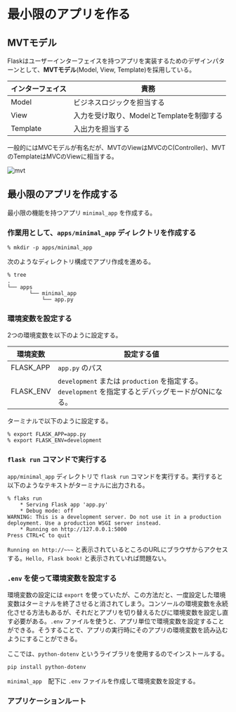 # 最小限のアプリを作る
## MVTモデル
Flaskはユーザーインターフェイスを持つアプリを実装するためのデザインパターンとして、**MVTモデル**(Model, View, Template)を採用している。

| インターフェイス | 責務                                      |
| ---------------- | ----------------------------------------- |
| Model            | ビジネスロジックを担当する                |
| View             | 入力を受け取り、ModelとTemplateを制御する |
| Template         | 入出力を担当する                          |

一般的にはMVCモデルが有名だが、MVTのViewはMVCのC(Controller)、MVTのTemplateはMVCのViewに相当する。

![mvt](https://github.com/TakutoHashimoto/flask_book/assets/125980270/21cd58c8-afe3-48de-bd35-32ba9ccdd16d) 


## 最小限のアプリを作成する
最小限の機能を持つアプリ `minimal_app` を作成する。

### 作業用として、`apps/minimal_app` ディレクトリを作成する
```shell
% mkdir -p apps/minimal_app
```

次のようなディレクトリ構成でアプリ作成を進める。
```shell
% tree
.
└── apps
       └── minimal_app
           └── app.py
```

### 環境変数を設定する
2つの環境変数を以下のように設定する。

| 環境変数  | 設定する値                                                                                         |
| --------- | -------------------------------------------------------------------------------------------------- |
| FLASK_APP | `app.py` のパス                                                                                    |
| FLASK_ENV | `development` または `production` を指定する。`development` を指定するとデバッグモードがONになる。 |

ターミナルで以下のように設定する。
```shell
% export FLASK_APP=app.py
% export FLASK_ENV=development
```

### `flask run` コマンドで実行する
`app/minimal_app` ディレクトリで `flask run` コマンドを実行する。実行すると以下のようなテキストがターミナルに出力される。

```shell
% flaks run
    * Serving Flask app 'app.py'
    * Debug mode: off
WARNING: This is a development server. Do not use it in a production deployment. Use a production WSGI server instead.
    * Running on http://127.0.0.1:5000
Press CTRL+C to quit
```

`Running on http://~~~` と表示されているところのURLにブラウザからアクセスする。`Hello, Flask book!` と表示されていれば問題ない。

### `.env` を使って環境変数を設定する
環境変数の設定には `export` を使っていたが、この方法だと、一度設定した環境変数はターミナルを終了させると消されてしまう。コンソールの環境変数を永続化させる方法もあるが、それだとアプリを切り替えるたびに環境変数を設定し直す必要がある。`.env` ファイルを使うと、アプリ単位で環境変数を設定することができる。そうすることで、アプリの実行時にそのアプリの環境変数を読み込むようにすることができる。


ここでは、`python-dotenv` というライブラリを使用するのでインストールする。
```shell
pip install python-dotenv
```

`minimal_app`　配下に `.env` ファイルを作成して環境変数を設定する。

### アプリケーションルート